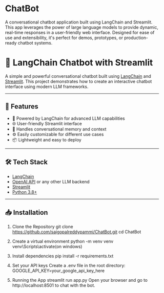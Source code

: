 # ChatBot
A conversational chatbot application built using LangChain and Streamlit. This app leverages the power of large language models to provide dynamic, real-time responses in a user-friendly web interface. Designed for ease of use and extensibility, it's perfect for demos, prototypes, or production-ready chatbot systems.

# 💬 LangChain Chatbot with Streamlit

A simple and powerful conversational chatbot built using [LangChain](https://www.langchain.com/) and [Streamlit](https://streamlit.io/). This project demonstrates how to create an interactive chatbot interface using modern LLM frameworks.

---

## 🚀 Features

- 🧠 Powered by LangChain for advanced LLM capabilities
- 🌐 User-friendly Streamlit interface
- 📄 Handles conversational memory and context
- ⚙️ Easily customizable for different use cases
- 📦 Lightweight and easy to deploy

---

## 🛠️ Tech Stack

- [LangChain](https://www.langchain.com/)
- [OpenAI API](https://platform.openai.com/) or any other LLM backend
- [Streamlit](https://streamlit.io/)
- [Python 3.8+](https://www.python.org/)

---

## 📥 Installation

1. Clone the Repository
   git clone https://github.com/saigopalreddypammi/ChatBot.git
   cd ChatBot
   
2. Create a virtual environment
   python -m venv venv
   venv\Scripts\activate(on windows)
   
3. Install dependencies
   pip install -r requirements.txt
   
5. Set your API keys
   Create a .env file in the root directory:
   GOOGLE_API_KEY=your_google_api_key_here
   
7. Running the App
   streamlit run app.py
   Open your browser and go to http://localhost:8501 to chat with the bot.
